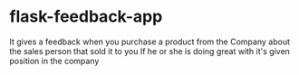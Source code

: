# flask-feedback-app

It gives a feedback when you purchase a product from the 
Company about the sales person that sold it to you
If he or she is doing great with it's given position in the company
